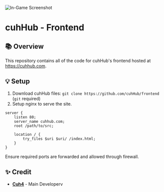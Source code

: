 ![In-Game Screenshot](imgs/1.png)

# cuhHub - Frontend

## 📚 Overview
This repository contains all of the code for cuhHub's frontend hosted at https://cuhhub.com.

## 💡 Setup
1) Download cuhHub files: `git clone https://github.com/cuhHub/frontend` (`git` required)
2) Setup nginx to serve the site.
```nginx
server {
    listen 80;
    server_name cuhhub.com;
    root /path/to/src;

    location / {
        try_files $uri $uri/ /index.html;
    }
}
```

Ensure required ports are forwarded and allowed through firewall.

## ✨ Credit
- [**Cuh4**](https://github.com/Cuh4) - Main Developerv